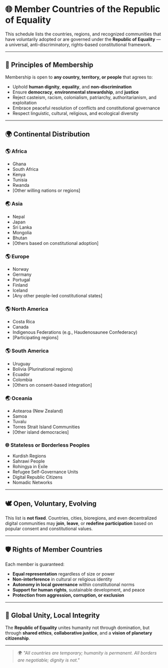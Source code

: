 # 🌐 Member Countries of the Republic of Equality

This schedule lists the countries, regions, and recognized communities that have voluntarily adopted or are governed under the **Republic of Equality** — a universal, anti-discriminatory, rights-based constitutional framework.

---

## 🧭 Principles of Membership

Membership is open to **any country, territory, or people** that agrees to:

- Uphold **human dignity**, **equality**, and **non-discrimination**
- Ensure **democracy**, **environmental stewardship**, and **justice**
- Reject casteism, racism, colonialism, patriarchy, authoritarianism, and exploitation
- Embrace peaceful resolution of conflicts and constitutional governance
- Respect linguistic, cultural, religious, and ecological diversity

---

## 🌍 Continental Distribution

### 🌎 Africa
- Ghana  
- South Africa  
- Kenya  
- Tunisia  
- Rwanda  
- [Other willing nations or regions]

### 🌏 Asia
- Nepal  
- Japan  
- Sri Lanka  
- Mongolia  
- Bhutan  
- [Others based on constitutional adoption]

### 🌎 Europe
- Norway  
- Germany  
- Portugal  
- Finland  
- Iceland  
- [Any other people-led constitutional states]

### 🌎 North America
- Costa Rica  
- Canada  
- Indigenous Federations (e.g., Haudenosaunee Confederacy)  
- [Participating regions]

### 🌎 South America
- Uruguay  
- Bolivia (Plurinational regions)  
- Ecuador  
- Colombia  
- [Others on consent-based integration]

### 🌏 Oceania
- Aotearoa (New Zealand)  
- Samoa  
- Tuvalu  
- Torres Strait Island Communities  
- [Other island democracies]

### 🌐 Stateless or Borderless Peoples
- Kurdish Regions  
- Sahrawi People  
- Rohingya in Exile  
- Refugee Self-Governance Units  
- Digital Republic Citizens  
- Nomadic Networks  

---

## 🕊️ Open, Voluntary, Evolving

This list is **not fixed**. Countries, cities, bioregions, and even decentralized digital communities may **join**, **leave**, or **redefine participation** based on popular consent and constitutional values.

---

## 🛡️ Rights of Member Countries

Each member is guaranteed:

- **Equal representation** regardless of size or power  
- **Non-interference** in cultural or religious identity  
- **Autonomy in local governance** within constitutional norms  
- **Support for human rights**, sustainable development, and peace  
- **Protection from aggression, corruption, or exclusion**

---

## 🤝 Global Unity, Local Integrity

The **Republic of Equality** unites humanity not through domination, but through **shared ethics**, **collaborative justice**, and a **vision of planetary citizenship**.

---

> 🌍 *"All countries are temporary; humanity is permanent. All borders are negotiable; dignity is not."*
